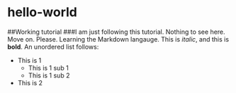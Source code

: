 # hello-world
##Working tutorial
###I am just following this tutorial. Nothing to see here. Move on. Please.
Learning the Markdown langauge. This is _italic_, and this is __bold__.
An unordered list follows:
* This is 1
  * This is 1 sub 1
  * This is 1 sub 2
* This is 2

